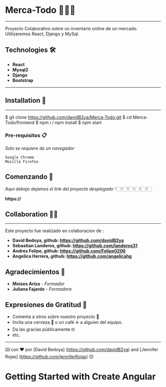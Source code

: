 # Merca-Todo 🍲🧀🌮
***
Proyecto Colaborativo sobre un inventario online de un mercado. Utilizaremos React, Django y MySql.

## Technologies 🛠️
* **React**
* **Mysql2**
* **Django**
* **Bootstrap**

***

## Installation 📝
***

$ git clone https://github.com/davidB2ya/Merca-Todo.git
$ cd Merca-Todo/frontend 
$ npm i  / npm install
$ npm start

### Pre-requisitos 📋

_Solo se requiere de un navegador_

```
Google Chrome
Mozilla Firefox

```

## Comenzando 🚀

_Aquí debajo dejamos el link del proyecto desplegado_
                 👇🏻👇🏻👇🏻👇🏻👇🏻👇🏻

 **https://** 


## Collaboration 🤝🏻
***
Este proyecto fue realizado en colaboracion de :
* **David Bedoya, github: https://github.com/davidB2ya**
* **Sebastian Landeros, github: https://github.com/landeros31**
* **Andres Felipe, github: https://github.com/Felipe0206**
* **Angelica Herrera, github: https://github.com/angelicahg**

## Agradecimientos 👏
* **Moises Ariza** - *Formador* 
* **Juliana Fajardo** - *Formadora*

## Expresiones de Gratitud 🎁

* Comenta a otros sobre nuestro proyecto 📢
* Invita una cerveza 🍺 o un café ☕ a alguien del equipo. 
* Da las gracias públicamente 🤓.
* etc.

---
⌨️ con ❤️ por [David Bedoya] (https://github.com/davidB2ya) and [Jennifer Rojas]  (https://github.com/jenniferRojas)  😊 
# Getting Started with Create Angular
